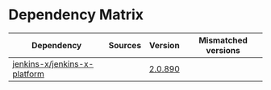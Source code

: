 # Dependency Matrix

Dependency | Sources | Version | Mismatched versions
---------- | ------- | ------- | -------------------
[jenkins-x/jenkins-x-platform](https://github.com/jenkins-x/jenkins-x-platform) |  | [2.0.890](https://github.com/jenkins-x/jenkins-x-platform/releases/tag/v2.0.890) | 
